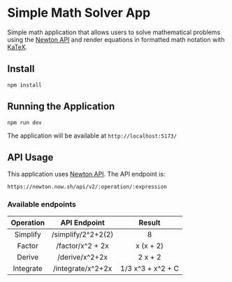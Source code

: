 # Simple Math Solver App

Simple math application that allows users to solve mathematical problems using the [Newton API](https://github.com/aunyks/newton-api) and render equations in formatted math notation with [KaTeX](https://katex.org/docs/api).

## Install

```
npm install
```

## Running the Application

```
npm run dev
```

The application will be available at `http://localhost:5173/`

## API Usage

This application uses [Newton API](https://github.com/aunyks/newton-api). The API endpoint is:

```
https://newton.now.sh/api/v2/:operation/:expression
```

### Available endpoints

| Operation |    API Endpoint    |      Result       |
| :-------: | :----------------: | :---------------: |
| Simplify  | /simplify/2^2+2(2) |         8         |
|  Factor   |  /factor/x^2 + 2x  |     x (x + 2)     |
|  Derive   |   /derive/x^2+2x   |      2 x + 2      |
| Integrate | /integrate/x^2+2x  | 1/3 x^3 + x^2 + C |
